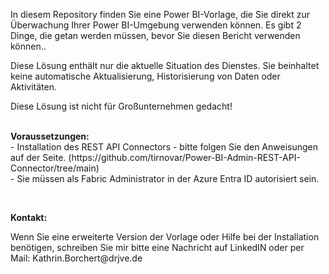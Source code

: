 <p>In diesem Repository finden Sie eine Power BI-Vorlage, die Sie direkt zur Überwachung Ihrer Power BI-Umgebung verwenden können. Es gibt 2 Dinge, die getan werden müssen, bevor Sie diesen Bericht verwenden können..</p>
<p>Diese Lösung enthält nur die aktuelle Situation des Dienstes. Sie beinhaltet keine automatische Aktualisierung, Historisierung von Daten oder Aktivitäten.</p>
<p>Diese Lösung ist nicht für Großunternehmen gedacht!</p>
<p><br /><strong>Voraussetzungen:</strong><br />- Installation des REST API Connectors - bitte folgen Sie den Anweisungen auf der Seite. (https://github.com/tirnovar/Power-BI-Admin-REST-API-Connector/tree/main)<br />- Sie müssen als Fabric Administrator in der Azure Entra ID autorisiert sein.</p>
<p>&nbsp;</p>
<p><strong>Kontakt:</strong></p>
<p>Wenn Sie eine erweiterte Version der Vorlage oder Hilfe bei der Installation benötigen, schreiben Sie mir bitte eine Nachricht auf LinkedIN oder per Mail: Kathrin.Borchert@drjve.de</p>
